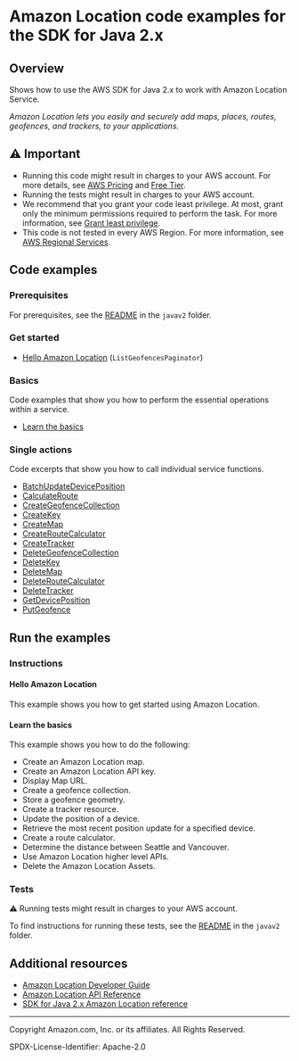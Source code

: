 # Amazon Location code examples for the SDK for Java 2.x

## Overview

Shows how to use the AWS SDK for Java 2.x to work with Amazon Location Service.

<!--custom.overview.start-->
<!--custom.overview.end-->

_Amazon Location lets you easily and securely add maps, places, routes, geofences, and trackers, to your applications._

## ⚠ Important

* Running this code might result in charges to your AWS account. For more details, see [AWS Pricing](https://aws.amazon.com/pricing/) and [Free Tier](https://aws.amazon.com/free/).
* Running the tests might result in charges to your AWS account.
* We recommend that you grant your code least privilege. At most, grant only the minimum permissions required to perform the task. For more information, see [Grant least privilege](https://docs.aws.amazon.com/IAM/latest/UserGuide/best-practices.html#grant-least-privilege).
* This code is not tested in every AWS Region. For more information, see [AWS Regional Services](https://aws.amazon.com/about-aws/global-infrastructure/regional-product-services).

<!--custom.important.start-->
<!--custom.important.end-->

## Code examples

### Prerequisites

For prerequisites, see the [README](../../README.md#Prerequisites) in the `javav2` folder.


<!--custom.prerequisites.start-->
<!--custom.prerequisites.end-->

### Get started

- [Hello Amazon Location](src/main/java/com/example/location/HelloLocation.java#L18) (`ListGeofencesPaginator`)


### Basics

Code examples that show you how to perform the essential operations within a service.

- [Learn the basics](src/main/java/com/example/location/scenario/LocationScenario.java)


### Single actions

Code excerpts that show you how to call individual service functions.

- [BatchUpdateDevicePosition](src/main/java/com/example/location/scenario/LocationActions.java#L338)
- [CalculateRoute](src/main/java/com/example/location/scenario/LocationActions.java#L249)
- [CreateGeofenceCollection](src/main/java/com/example/location/scenario/LocationActions.java#L447)
- [CreateKey](src/main/java/com/example/location/scenario/LocationActions.java#L476)
- [CreateMap](src/main/java/com/example/location/scenario/LocationActions.java#L513)
- [CreateRouteCalculator](src/main/java/com/example/location/scenario/LocationActions.java#L283)
- [CreateTracker](src/main/java/com/example/location/scenario/LocationActions.java#L376)
- [DeleteGeofenceCollection](src/main/java/com/example/location/scenario/LocationActions.java#L548)
- [DeleteKey](src/main/java/com/example/location/scenario/LocationActions.java#L577)
- [DeleteMap](src/main/java/com/example/location/scenario/LocationActions.java#L606)
- [DeleteRouteCalculator](src/main/java/com/example/location/scenario/LocationActions.java#L665)
- [DeleteTracker](src/main/java/com/example/location/scenario/LocationActions.java#L634)
- [GetDevicePosition](src/main/java/com/example/location/scenario/LocationActions.java#L310)
- [PutGeofence](src/main/java/com/example/location/scenario/LocationActions.java#L406)


<!--custom.examples.start-->
<!--custom.examples.end-->

## Run the examples

### Instructions


<!--custom.instructions.start-->
<!--custom.instructions.end-->

#### Hello Amazon Location

This example shows you how to get started using Amazon Location.


#### Learn the basics

This example shows you how to do the following:

- Create an Amazon Location map.
- Create an Amazon Location API key.
- Display Map URL.
- Create a geofence collection.
- Store a geofence geometry.
- Create a tracker resource.
- Update the position of a device.
- Retrieve the most recent position update for a specified device.
- Create a route calculator.
- Determine the distance between Seattle and Vancouver.
- Use Amazon Location higher level APIs.
- Delete the Amazon Location Assets.

<!--custom.basic_prereqs.location_Scenario.start-->
<!--custom.basic_prereqs.location_Scenario.end-->


<!--custom.basics.location_Scenario.start-->
<!--custom.basics.location_Scenario.end-->


### Tests

⚠ Running tests might result in charges to your AWS account.


To find instructions for running these tests, see the [README](../../README.md#Tests)
in the `javav2` folder.



<!--custom.tests.start-->
<!--custom.tests.end-->

## Additional resources

- [Amazon Location Developer Guide](https://docs.aws.amazon.com/location/latest/developerguide/what-is.html)
- [Amazon Location API Reference](https://docs.aws.amazon.com/location/latest/APIReference/Welcome.html)
- [SDK for Java 2.x Amazon Location reference](https://sdk.amazonaws.com/java/api/latest/software/amazon/awssdk/services/entityresolution/package-summary.html)

<!--custom.resources.start-->
<!--custom.resources.end-->

---

Copyright Amazon.com, Inc. or its affiliates. All Rights Reserved.

SPDX-License-Identifier: Apache-2.0
